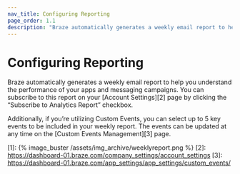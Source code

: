 ```yaml
---
nav_title: Configuring Reporting
page_order: 1.1
description: "Braze automatically generates a weekly email report to help you understand the performance of your apps and messaging campaigns."
---
```

# Configuring Reporting

Braze automatically generates a weekly email report to help you understand the performance of your apps and messaging campaigns. You can subscribe to this report on your [Account Settings][2] page by clicking the “Subscribe to Analytics Report” checkbox.

Additionally, if you’re utilizing Custom Events, you can select up to 5 key events to be included in your weekly report. The events can be updated at any time on the [Custom Events Management][3] page.

[1]: {% image_buster /assets/img_archive/weeklyreport.png %}
[2]: https://dashboard-01.braze.com/company_settings/account_settings
[3]: https://dashboard-01.braze.com/app_settings/app_settings/custom_events/
